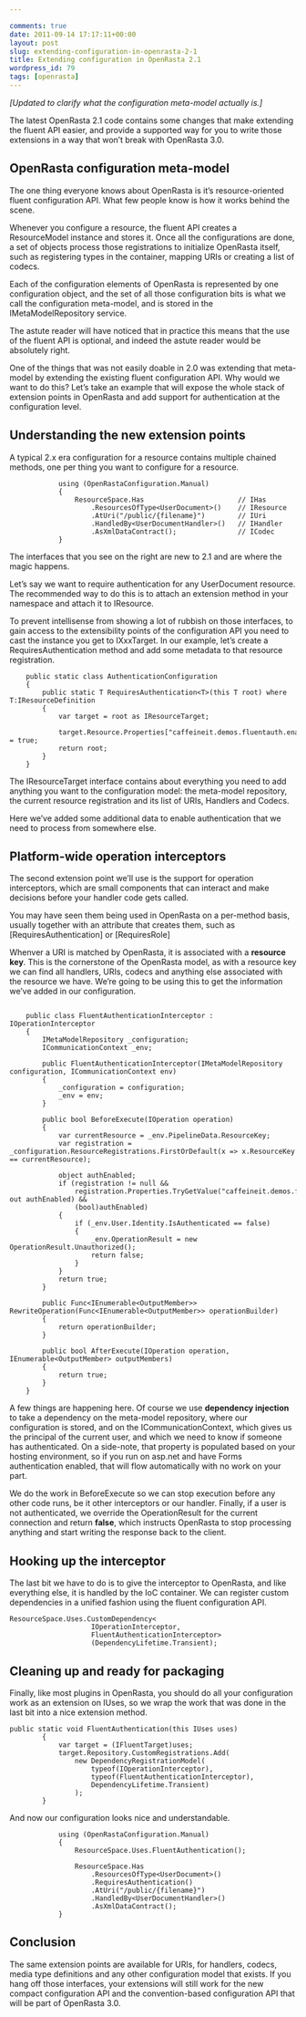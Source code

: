 ```yaml
---

comments: true
date: 2011-09-14 17:17:11+00:00
layout: post
slug: extending-configuration-in-openrasta-2-1
title: Extending configuration in OpenRasta 2.1
wordpress_id: 79
tags: [openrasta]
---
```


_[Updated to clarify what the configuration meta-model actually is.]_

The latest OpenRasta 2.1 code contains some changes that make extending the fluent API easier, and provide a supported way for you to write those extensions in a way that won’t break with OpenRasta 3.0.

## OpenRasta configuration meta-model

The one thing everyone knows about OpenRasta is it’s resource-oriented fluent configuration API. What few people know is how it works behind the scene.

Whenever you configure a resource, the fluent API creates a ResourceModel instance and stores it. Once all the configurations are done, a set of objects process those registrations to initialize OpenRasta itself, such as registering types in the container, mapping URIs or creating a list of codecs.

Each of the configuration elements of OpenRasta is represented by one configuration object, and the set of all those configuration bits is what we call the configuration meta-model, and is stored in the IMetaModelRepository service.

The astute reader will have noticed that in practice this means that the use of the fluent API is optional, and indeed the astute reader would be absolutely right.

One of the things that was not easily doable in 2.0 was extending that meta-model by extending the existing fluent configuration API. Why would we want to do this? Let’s take an example that will expose the whole stack of extension points in OpenRasta and add support for authentication at the configuration level.

## Understanding the new extension points

A typical 2.x era configuration for a resource contains multiple chained methods, one per thing you want to configure for a resource.

```
            using (OpenRastaConfiguration.Manual)  
            {  
                ResourceSpace.Has                       // IHas  
                    .ResourcesOfType<UserDocument>()    // IResource  
                    .AtUri("/public/{filename}")        // IUri  
                    .HandledBy<UserDocumentHandler>()   // IHandler  
                    .AsXmlDataContract();               // ICodec  
            }
```

The interfaces that you see on the right are new to 2.1 and are where the magic happens.

Let’s say we want to require authentication for any UserDocument resource. The recommended way to do this is to attach an extension method in your namespace and attach it to IResource.

To prevent intellisense from showing a lot of rubbish on those interfaces, to gain access to the extensibility points of the configuration API you need to cast the instance you get to IXxxTarget. In our example, let’s create a RequiresAuthentication method and add some metadata to that resource registration.

```
    public static class AuthenticationConfiguration  
    {  
        public static T RequiresAuthentication<T>(this T root) where T:IResourceDefinition  
        {  
            var target = root as IResourceTarget;  

            target.Resource.Properties["caffeineit.demos.fluentauth.enabled"] = true;  
            return root;  
        }  
    }
```

The IResourceTarget interface contains about everything you need to add anything you want to the configuration model: the meta-model repository, the current resource registration and its list of URIs, Handlers and Codecs.

Here we’ve added some additional data to enable authentication that we need to process from somewhere else.

## Platform-wide operation interceptors

The second extension point we’ll use is the support for operation interceptors, which are small components that can interact and make decisions before your handler code gets called.

You may have seen them being used in OpenRasta on a per-method basis, usually together with an attribute that creates them, such as [RequiresAuthentication] or [RequiresRole]

Whenver a URI is matched by OpenRasta, it is associated with a **resource key**. This is the cornerstone of the OpenRasta model, as with a resource key we can find all handlers, URIs, codecs and anything else associated with the resource we have. We’re going to be using this to get the information we’ve added in our configuration.

```

    public class FluentAuthenticationInterceptor : IOperationInterceptor  
    {  
        IMetaModelRepository _configuration;  
        ICommunicationContext _env;  

        public FluentAuthenticationInterceptor(IMetaModelRepository configuration, ICommunicationContext env)  
        {  
            _configuration = configuration;  
            _env = env;  
        }  

        public bool BeforeExecute(IOperation operation)  
        {  
            var currentResource = _env.PipelineData.ResourceKey;  
            var registration = _configuration.ResourceRegistrations.FirstOrDefault(x => x.ResourceKey == currentResource);  

            object authEnabled;  
            if (registration != null &&  
                registration.Properties.TryGetValue("caffeineit.demos.fluentauth.enabled", out authEnabled) &&  
                (bool)authEnabled)  
            {  
                if (_env.User.Identity.IsAuthenticated == false)  
                {  
                    _env.OperationResult = new OperationResult.Unauthorized();  
                    return false;  
                }  
            }  
            return true;  
        }  

        public Func<IEnumerable<OutputMember>> RewriteOperation(Func<IEnumerable<OutputMember>> operationBuilder)  
        {  
            return operationBuilder;  
        }  

        public bool AfterExecute(IOperation operation, IEnumerable<OutputMember> outputMembers)  
        {  
            return true;  
        }  
    }

```

A few things are happening here. Of course we use **dependency injection** to take a dependency on the meta-model repository, where our configuration is stored, and on the ICommunicationContext, which gives us the principal of the current user, and which we need to know if someone has authenticated. On a side-note, that property is populated based on your hosting environment, so if you run on asp.net and have Forms authentication enabled, that will flow automatically with no work on your part.

We do the work in BeforeExecute so we can stop execution before any other code runs, be it other interceptors or our handler. Finally, if a user is not authenticated, we override the OperationResult for the current connection and return **false**, which instructs OpenRasta to stop processing anything and start writing the response back to the client.

## Hooking up the interceptor

The last bit we have to do is to give the interceptor to OpenRasta, and like everything else, it is handled by the IoC container. We can register custom dependencies in a unified fashion using the fluent configuration API.

```
ResourceSpace.Uses.CustomDependency<  
                    IOperationInterceptor,   
                    FluentAuthenticationInterceptor>  
                    (DependencyLifetime.Transient);
```

## Cleaning up and ready for packaging

Finally, like most plugins in OpenRasta, you should do all your configuration work as an extension on IUses, so we wrap the work that was done in the last bit into a nice extension method.

```
public static void FluentAuthentication(this IUses uses)  
        {  
            var target = (IFluentTarget)uses;  
            target.Repository.CustomRegistrations.Add(  
                new DependencyRegistrationModel(  
                    typeof(IOperationInterceptor),  
                    typeof(FluentAuthenticationInterceptor),  
                    DependencyLifetime.Transient)  
                );  
        }
```

And now our configuration looks nice and understandable.

```
            using (OpenRastaConfiguration.Manual)  
            {  
                ResourceSpace.Uses.FluentAuthentication();  

                ResourceSpace.Has                      
                    .ResourcesOfType<UserDocument>()   
                    .RequiresAuthentication()  
                    .AtUri("/public/{filename}")       
                    .HandledBy<UserDocumentHandler>()  
                    .AsXmlDataContract();              
            }
```

## Conclusion

The same extension points are available for URIs, for handlers, codecs, media type definitions and any other configuration model that exists. If you hang off those interfaces, your extensions will still work for the new compact configuration API and the convention-based configuration API that will be part of OpenRasta 3.0.
